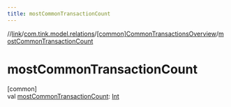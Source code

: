 ```yaml
---
title: mostCommonTransactionCount
---
```

//[link](../../../index.html)/[com.tink.model.relations](../index.html)/[[common]CommonTransactionsOverview](index.html)/[mostCommonTransactionCount](most-common-transaction-count.html)



# mostCommonTransactionCount



[common]\
val [mostCommonTransactionCount](most-common-transaction-count.html): [Int](https://kotlinlang.org/api/latest/jvm/stdlib/kotlin/-int/index.html)




